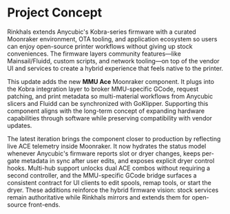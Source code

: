 # Project Concept

Rinkhals extends Anycubic's Kobra-series firmware with a curated Moonraker environment, OTA tooling, and application ecosystem so users can enjoy open-source printer workflows without giving up stock conveniences. The firmware layers community features—like Mainsail/Fluidd, custom scripts, and network tooling—on top of the vendor UI and services to create a hybrid experience that feels native to the printer.

This update adds the new **MMU Ace** Moonraker component. It plugs into the Kobra integration layer to broker MMU-specific GCode, request patching, and print metadata so multi-material workflows from Anycubic slicers and Fluidd can be synchronized with GoKlipper. Supporting this component aligns with the long-term concept of expanding hardware capabilities through software while preserving compatibility with vendor updates.

The latest iteration brings the component closer to production by reflecting live ACE telemetry inside Moonraker. It now hydrates the status model whenever Anycubic's firmware reports slot or dryer changes, keeps per-gate metadata in sync after user edits, and exposes explicit dryer control hooks. Multi-hub support unlocks dual ACE combos without requiring a second controller, and the MMU-specific GCode bridge surfaces a consistent contract for UI clients to edit spools, remap tools, or start the dryer. These additions reinforce the hybrid firmware vision: stock services remain authoritative while Rinkhals mirrors and extends them for open-source front-ends.
